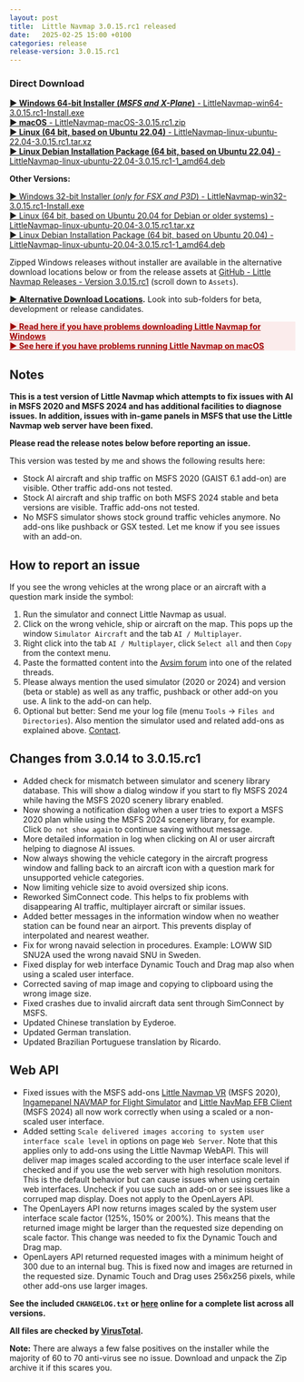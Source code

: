 ```yaml
---
layout: post
title:  Little Navmap 3.0.15.rc1 released
date:   2025-02-25 15:00 +0100
categories: release
release-version: 3.0.15.rc1
---
```


<!-- ==================== DO NOT EDIT POST DATE AFTER RELASE ==================== -->

### Direct Download

[**► Windows 64-bit Installer \(*MSFS and X-Plane*\)** - LittleNavmap-win64-3.0.15.rc1-Install.exe](https://github.com/albar965/littlenavmap/releases/download/v3.0.15.rc1/LittleNavmap-win64-3.0.15.rc1-Install.exe)<br/>
[**► macOS** - LittleNavmap-macOS-3.0.15.rc1.zip](https://github.com/albar965/littlenavmap/releases/download/v3.0.15.rc1/LittleNavmap-macOS-3.0.15.rc1.zip)<br/>
[**► Linux \(64 bit, based on Ubuntu 22.04\)** - LittleNavmap-linux-ubuntu-22.04-3.0.15.rc1.tar.xz](https://github.com/albar965/littlenavmap/releases/download/v3.0.15.rc1/LittleNavmap-linux-ubuntu-22.04-3.0.15.rc1.tar.xz)<br/>
[**► Linux Debian Installation Package \(64 bit, based on Ubuntu 22.04\)** - LittleNavmap-linux-ubuntu-22.04-3.0.15.rc1-1_amd64.deb](https://github.com/albar965/littlenavmap/releases/download/v3.0.15.rc1/LittleNavmap-linux-ubuntu-22.04-3.0.15.rc1-1_amd64.deb)

**Other Versions:**

[► Windows 32-bit Installer \(*only for FSX and P3D*\) - LittleNavmap-win32-3.0.15.rc1-Install.exe](https://github.com/albar965/littlenavmap/releases/download/v3.0.15.rc1/LittleNavmap-win32-3.0.15.rc1-Install.exe)<br/>
[► Linux \(64 bit, based on Ubuntu 20.04 for Debian or older systems\) - LittleNavmap-linux-ubuntu-20.04-3.0.15.rc1.tar.xz](https://github.com/albar965/littlenavmap/releases/download/v3.0.15.rc1/LittleNavmap-linux-ubuntu-20.04-3.0.15.rc1.tar.xz)<br/>
[► Linux Debian Installation Package \(64 bit, based on Ubuntu 20.04\) - LittleNavmap-linux-ubuntu-20.04-3.0.15.rc1-1_amd64.deb](https://github.com/albar965/littlenavmap/releases/download/v3.0.15.rc1/LittleNavmap-linux-ubuntu-20.04-3.0.15.rc1-1_amd64.deb)

Zipped Windows releases without installer are available in the alternative download locations below or from the release assets at [GitHub - Little Navmap Releases - Version 3.0.15.rc1](https://github.com/albar965/littlenavmap/releases/v3.0.15.rc1) \(scroll down to `Assets`\).

**[► Alternative Download Locations](https://albar965.github.io/downloads.html).** Look into sub-folders for beta, development or release candidates.

<p style="color: #c00000; background: rgba(250, 220, 220, 0.5); font-size: 1em;">
  <b>
    <a style="color: #a00000;" href="https://albar965.github.io/littlenavmap-faq.html#windows-download">► Read here if you have problems downloading Little Navmap for Windows</a><br/>
    <a style="color: #a00000;" href="https://www.littlenavmap.org/manuals/littlenavmap/release/latest/en/INSTALLATION.html#macos">► See here if you have problems running Little Navmap on macOS</a><br/>
  </b>
</p>

## Notes

**This is a test version of Little Navmap which attempts to fix issues with AI in MSFS 2020 and
MSFS 2024 and has additional facilities to diagnose issues. In addition, issues with in-game panels
in MSFS that use the Little Navmap web server have been fixed.**

**Please read the release notes below before reporting an issue.**

This version was tested by me and shows the following results here:

* Stock AI aircraft and ship traffic on MSFS 2020 (GAIST 6.1 add-on) are visible. Other traffic add-ons
  not tested.
* Stock AI aircraft and ship traffic on both MSFS 2024 stable and beta versions are visible. Traffic
  add-ons not tested.
* No MSFS simulator shows stock ground traffic vehicles anymore. No add-ons like pushback or GSX tested.
  Let me know if you see issues with an add-on.

## How to report an issue

If you see the wrong vehicles at the wrong place or an aircraft with a question mark inside the symbol:

1. Run the simulator and connect Little Navmap as usual.
2. Click on the wrong vehicle, ship or aircraft on the map. This pops up the window `Simulator Aircraft`
   and the tab `AI / Multiplayer`.
3. Right click into the tab `AI / Multiplayer`, click `Select all` and then `Copy` from the
   context menu.
4. Paste the formatted content into the
   [Avsim forum](https://www.avsim.com/forums/forum/780-little-navmap-little-navconnect-little-logbook-support-forum/)
   into one of the related threads.
5. Please always mention the used simulator (2020 or 2024) and version (beta or stable) as well as
   any traffic, pushback or other add-on you use. A link to the add-on can help.
6. Optional but better: Send me your log file (menu `Tools` -> `Files and Directories`). Also mention
   the simulator used and related add-ons as explained above.
   [Contact](https://albar965.github.io/contact.html).

## Changes from 3.0.14 to 3.0.15.rc1

* Added check for mismatch between simulator and scenery library database. This will show a dialog
  window if you start to fly MSFS 2024 while having the MSFS 2020 scenery library enabled.
* Now showing a notification dialog when a user tries to export a MSFS 2020 plan while using the
  MSFS 2024 scenery library, for example. Click `Do not show again` to continue saving without
  message.
* More detailed information in log when clicking on AI or user aircraft helping to diagnose AI
  issues.
* Now always showing the vehicle category in the aircraft progress window and falling back to an
  aircraft icon with a question mark for unsupported vehicle categories.
* Now limiting vehicle size to avoid oversized ship icons.
* Reworked SimConnect code. This helps to fix problems with disappearing AI traffic, multiplayer
  aircraft or similar issues.
* Added better messages in the information window when no weather station can be found near an
  airport. This prevents display of interpolated and nearest weather.
* Fix for wrong navaid selection in procedures. Example: LOWW SID SNU2A used the wrong navaid SNU
  in Sweden.
* Fixed display for web interface Dynamic Touch and Drag map also when using a scaled user interface.
* Corrected saving of map image and copying to clipboard using the wrong image size.
* Fixed crashes due to invalid aircraft data sent through SimConnect by MSFS.
* Updated Chinese translation by Eyderoe.
* Updated German translation.
* Updated Brazilian Portuguese translation by Ricardo.

## Web API

* Fixed issues with the MSFS add-ons
  [Little Navmap VR](https://flightsim.to/file/43086/little-navmap-vr-panel) (MSFS 2020),
  [Ingamepanel NAVMAP for Flight Simulator](https://flightsimulator.me/simulators/flight-simulator/panels/105-ingamepanel-navmap-for-flight-simulator)
  and
  [Little NavMap EFB Client](https://flightsim.to/file/85446/little-navmap-efb-client) (MSFS 2024)
  all now work correctly when using a scaled or a non-scaled user interface.
* Added setting `Scale delivered images accoring to system user interface scale level` in options
  on page `Web Server`. Note that this applies only to add-ons using the Little Navmap WebAPI. This
  will deliver map images scaled according to the user interface scale level if checked and if you use
  the web server with high resolution monitors. This is the default behavior but can cause issues
  when using certain web interfaces. Uncheck if you use such an add-on or see issues like a corruped
  map display. Does not apply to the OpenLayers API.
* The OpenLayers API now returns images scaled by the system user interface scale factor
  (125%, 150% or 200%). This means that the returned image might be larger than the requested size
  depending on scale factor. This change was  needed to fix the Dynamic Touch and Drag map.
* OpenLayers API returned requested images with a minimum height of 300 due to an internal bug.
  This is fixed now and images are returned in the requested size. Dynamic Touch and Drag uses
  256x256 pixels, while other add-ons use larger images.

**See the included `CHANGELOG.txt` or [here](https://github.com/albar965/littlenavmap/blob/v3.0.15.rc1/CHANGELOG.txt) online for a complete list across all versions.**

**All files are checked by [VirusTotal](https://www.virustotal.com).**

**Note:** There are always a few false positives on the installer while the majority of 60 to 70 anti-virus see no issue. Download and unpack the Zip archive it if this scares you.
